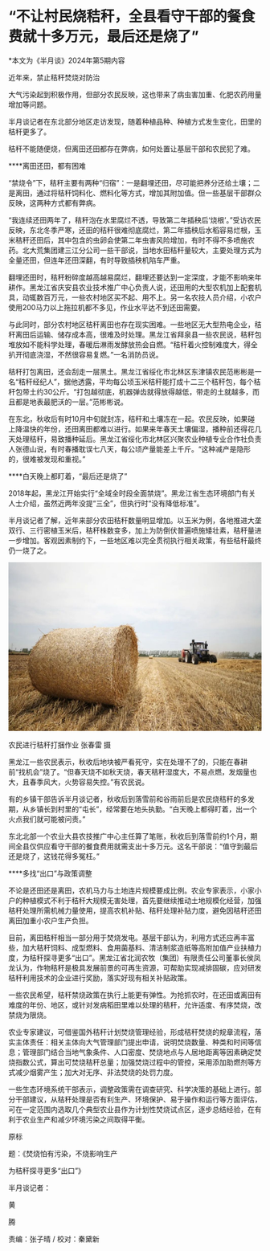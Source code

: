 # “不让村民烧秸秆，全县看守干部的餐食费就十多万元，最后还是烧了”

*本文为《半月谈》2024年第5期内容

近年来，禁止秸秆焚烧对防治

大气污染起到积极作用，但部分农民反映，这也带来了病虫害加重、化肥农药用量增加等问题。

半月谈记者在东北部分地区走访发现，随着种植品种、种植方式发生变化，田里的秸秆更多了。

秸秆不能随便烧，但离田还田都存在弊病，如何处置让基层干部和农民犯了难。

****离田还田，都有困难

“禁烧令”下，秸秆主要有两种“归宿”：一是翻埋还田，尽可能把养分还给土壤；二是离田，通过将秸秆饲料化、燃料化等方式，增加其附加值。但一些基层干部群众反映，这两种方式都有弊病。

“我连续还田两年了，秸秆泡在水里腐烂不透，导致第二年插秧后‘烧根’。”受访农民反映，东北冬季严寒，还田的秸秆很难彻底腐烂，第二年插秧后水稻容易烂根，玉米秸秆还田后，其中包含的虫卵会使第二年虫害风险增加，有时不得不多喷施农药。北大荒集团建三江分公司一些干部说，当地水田秸秆量较大，主要处理方式为全量还田，但连年还田深翻，有时导致插秧机陷车严重。

翻埋还田时，秸秆粉碎度越高越易腐烂，翻埋还要达到一定深度，才能不影响来年耕作。黑龙江省庆安县农业技术推广中心负责人说，还田用的大型农机加上配套机具，动辄数百万元，一些农村地区买不起、用不上。另一名农技人员介绍，小农户使用200马力以上拖拉机都不多见，作业水平达不到还田需要。

与此同时，部分农村地区秸秆离田也存在现实困难。一些地区无大型热电企业，秸秆离田后运输、储存成本高，很难及时处理。黑龙江省拜泉县一些农民说，秸秆包堆放如不能科学处理，春暖后淋雨发酵放热会自燃。“秸秆着火控制难度大，得全扒开彻底浇湿，不然很容易复燃。”一名消防员说。

秸秆打包离田，还会刮走一层黑土。黑龙江省绥化市北林区东津镇农民范彬彬是一名“秸秆经纪人”，据他透露，平均每公顷玉米秸秆能打成十二三个秸秆包，每个秸秆包带土约30公斤。“打包越彻底，机器弹齿就得放得越低，带走的土就越多，而且都是地表最肥沃的一层。”范彬彬说。

在东北，秋收后有时10月中旬就封冻，秸秆和土壤冻在一起。农民反映，如果碰上降温快的年份，还田离田都难以进行。如果来年春天土壤偏湿，播种前还得花几天处理秸秆，易致播种延后。黑龙江省绥化市北林区兴聚农业种植专业合作社负责人张德山说，有时春播耽误七八天，每公顷产量能差上千斤。“这种减产是隐形的，很难被发现和重视。”

****白天晚上都盯着，“最后还是烧了”

2018年起，黑龙江开始实行“全域全时段全面禁烧”。黑龙江省生态环境部门有关人士介绍，虽然近两年没提“三全”，但执行时“没有降低标准”。

半月谈记者了解，近年来部分农田秸秆数量明显增加。以玉米为例，各地推进大垄双行、三行密植玉米后，秸秆株数变多，加上为防倒伏普遍喷施矮壮素，秸秆量进一步增加。客观因素制约下，一些地区难以完全贯彻执行相关政策，有些秸秆最终仍一烧了之。

![59d544912cc0cfa80ac2077a528d4382.jpg](https://raw.githubusercontent.com/qqhsx/qqnews_image/main/2024/03/29/“不让村民烧秸秆，全县看守干部的餐食费就十多万元，最后还是烧了”/59d544912cc0cfa80ac2077a528d4382.jpg)

农民进行秸秆打捆作业 张春雷 摄

黑龙江一些农民表示，秋收后地块被严看死守，实在处理不了的，只能在春耕前“找机会”烧了。“但春天烧不如秋天烧，春天秸秆湿度大，不易点燃，发烟量也大，且春季风大，火势容易失控。”有农民说。

有的乡镇干部告诉半月谈记者，秋收后到落雪前和谷雨前后是农民烧秸秆的多发期，从乡镇长到村里的“屯长”，经常要在地头执勤。“白天晚上都得盯着，出一个火点我们就可能被问责。”

东北北部一个农业大县农技推广中心主任算了笔账，秋收后到落雪前约1个月，期间全县仅供应看守干部的餐食费用就需支出十多万元。这名干部说：“值守到最后还是烧了，这钱花得多冤枉。”

****多找“出口”与政策调整

不论是还田还是离田，农机马力与土地连片规模要成比例。农业专家表示，小家小户的种植模式不利于秸秆大规模无害处理，首先要继续推动土地规模化经营，加强秸秆处理所需机械力量使用，提高农机补贴、秸秆处理补贴力度，避免因秸秆还田离田加重小农户生产负担。

目前，离田秸秆相当一部分用于焚烧发电。基层干部认为，利用方式还应再丰富些，加大秸秆饲料、成型燃料、食用菌基料、清洁制浆造纸等高附加值产业扶植力度，为秸秆探寻更多“出口”。黑龙江省北润农牧（集团）有限责任公司董事长侯凤龙认为，作物秸秆是极具发展前景的可再生资源，可帮助实现减排固碳，应对研发秸秆利用技术的企业进行奖励，落实好现有相关补贴政策。

一些农民希望，秸秆禁烧政策在执行上能更有弹性。为抢抓农时，在还田或离田有难度的年份、地区，或针对发病稻田里难以处理的秸秆，允许适度、有序焚烧，改禁烧为限烧。

农业专家建议，可借鉴国外秸秆计划焚烧管理经验，形成秸秆焚烧的规章流程，落实主体责任：相关主体向大气管理部门提出申请，说明焚烧数量、种类和时间等信息；管理部门结合当地气象条件、人口密度、焚烧地点与人居地距离等因素确定焚烧指数公式，算出可焚烧秸秆总量；加强焚烧过程中的管控，采用添加助燃剂等方式减少烟雾产生；加大对无序、非法焚烧的处罚力度。

一些生态环境系统干部表示，调整政策需在调查研究、科学决策的基础上进行。部分干部建议，从秸秆处理是否有利生产、环境保护、易于操作和运行等方面评估，可在一定范围内选取几个典型农业县作为计划性焚烧试点区，逐步总结经验，在有利于农业生产和减少环境污染之间取得平衡。

原标

题：《焚烧怕有污染，不烧影响生产

为秸秆探寻更多“出口”》

半月谈记者：

黄

腾

责编：张子晴 / 校对：秦黛新

